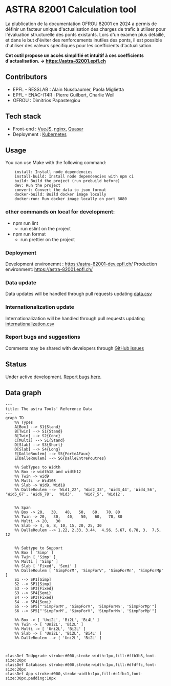 # ASTRA 82001 Calculation tool

La plublication de la documentation OFROU 82001 en 2024 a permis de définir un facteur unique d'actualisation des charges de trafic à utiliser pour l'évaluation structurelle des ponts existants. Lors d'un examen plus détaillé, et dans le but d'éviter des renforcements inutiles des ponts, il est possible d'utiliser des valeurs spécifiques pour les coefficients d'actualisation.

**Cet outil propose un accès simplifié et intuitif à ces coefficients d'actualisation.
-> https://astra-82001.epfl.ch**

## Contributors

- EPFL - RESSLAB : Alain Nussbaumer, Paola Miglietta
- EPFL - ENAC-IT4R : Pierre Guilbert, Charlie Weil
- OFROU : Dimitrios Papastergiou

## Tech stack

- Front-end : [VueJS](https://vuejs.org/), [nginx](https://enginx.io/), [Quasar](url)
- Deployment : [Kubernetes](https://kubernetes.io/)

## Usage

You can use Make with the following command:

        install: Install node dependencies
        install-build: Install node dependencies with npm ci
        build: Build the project (run prebuild before)
        dev: Run the project
        convert: Convert the data to json format
        docker-build: Build docker image locally
        docker-run: Run docker image locally on port 8080

### other commands on local for development:

- npm run lint
  - run eslint on the project
- npm run format
  - run prettier on the project

### Deployment

Development environemnt : https://astra-82001-dev.epfl.ch/
Production environment: https://astra-82001.epfl.ch/

### Data update

Data updates will be handled through pull requests updating [data.csv](https://github.com/EPFL-ENAC/resslab-astra_82001/blob/main/src/assets/data/data.csv)

### Internationalization update

Internationalization will be handled through pull requests updating [internationalization.csv](https://github.com/EPFL-ENAC/resslab-astra_82001/blob/main/src/assets/data/internationalization.csv)

### Report bugs and suggestions

Comments may be shared with developers through [GitHub issues](<[https://github.com/EPFL-ENAC/resslab-astra_82001/blob/main/src/assets/data/data.csv](https://github.com/EPFL-ENAC/resslab-astra_82001/issues)>)

## Status

Under active development. [Report bugs here](https://github.com/EPFL-ENAC/resslab-astra_82001/issues).

## Data graph

```mermaid
---
title: The astra Tools' Reference Data
---
graph TD
    %% Types
    A[Box] --> S1{Stand}
    B[Twin] --> S1{Stand}
    B[Twin] --> S2{Conc}
    C[Multi] --> S1{Stand}
    D[Slab] --> S3{Short}
    D[Slab] --> S4{Long}
    E[DalleRoulem] --> S5{PorteAFaux}
    E[DalleRoulem] --> S6{DalleEntrePoutres}

    %% SubTypes to Width
    %% Box -> width18 and width12
    %% Twin -> wid9
    %% Multi -> Wid108
    %% Slab -> Wid9, Wid18
    %% DalleRoulem --> 'Wid1_22', 'Wid2_33', 'Wid3_44', 'Wid4_56', 'Wid5_67', 'Wid6_78',  'Wid3',    'Wid7_5', 'Wid12',


    %% Span
    %% Box -> 20,   30,   40,   50,   60,   70, 80
    %% Twin -> 20,   30,   40,   50,   60,   70, 80
    %% Multi -> 20,   30
    %% Slab -> 4, 6, 8, 10, 15, 20, 25, 30
    %% DalleRoulem --> 1.22, 2.33, 3.44,  4.56, 5.67, 6.78, 3,  7.5,   12


    %% Subtype to Support
    %% Box [ 'Simp' ]
    %% Twin [ 'Simp' ]
    %% Multi [ 'Simp' ]
    %% Slab [ 'Fixed', 'Semi' ]
    %% DalleRoulem [ 'SimpForM', 'SimpForV', 'SimpForMn', 'SimpForMp' ]
    S1 --> SP1[Simp]
    S2 --> SP1[Simp]
    S3 --> SP3{Fixed}
    S3 --> SP4{Semi}
    S4 --> SP3{Fixed}
    S4 --> SP4{Semi}
    S5 --> SP5["'SimpForM', 'SimpForV', 'SimpForMn', 'SimpForMp'"]
    S6 --> SP5["'SimpForM', 'SimpForV', 'SimpForMn', 'SimpForMp'"]

    %% Box -> [ 'Uni2L', 'Bi2L', 'Bi4L' ]
    %% Twin -> [ 'Uni2L', 'Bi2L' ]
    %% Multi -> [ 'Uni2L', 'Bi2L' ]
    %% Slab -> [ 'Uni2L', 'Bi2L', 'Bi4L' ]
    %% DalleRoulem --> [ 'Uni2L', 'Bi2L' ]



classDef ToUpgrade stroke:#000,stroke-width:1px,fill:#ffb3b3,font-size:20px
classDef Databases stroke:#000,stroke-width:1px,fill:#dfdffc,font-size:20px
classDef App stroke:#000,stroke-width:1px,fill:#c1fbc1,font-size:30px,padding:10px
```
